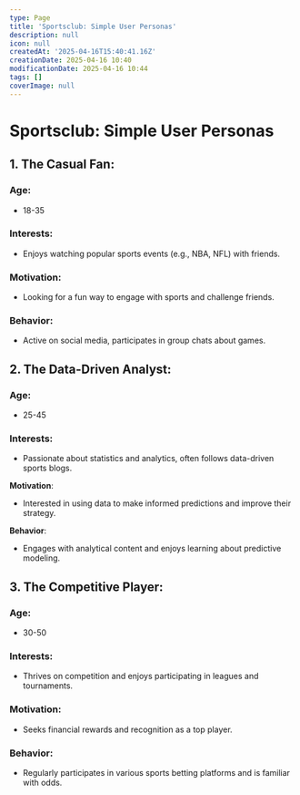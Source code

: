 ```yaml
---
type: Page
title: 'Sportsclub: Simple User Personas'
description: null
icon: null
createdAt: '2025-04-16T15:40:41.16Z'
creationDate: 2025-04-16 10:40
modificationDate: 2025-04-16 10:44
tags: []
coverImage: null
---
```


# Sportsclub: Simple User Personas

## 1. **The Casual Fan**: 

### **Age**: 

- 18-35

### **Interests**: 

- Enjoys watching popular sports events (e.g., NBA, NFL) with friends. 

### **Motivation**: 

- Looking for a fun way to engage with sports and challenge friends. 

### **Behavior**: 

- Active on social media, participates in group chats about games. 

## 2. **The Data-Driven Analyst**:

### **Age**: 

- 25-45 

### **Interests**: 

- Passionate about statistics and analytics, often follows data-driven sports blogs. 

**Motivation**: 

- Interested in using data to make informed predictions and improve their strategy. 

**Behavior**: 

- Engages with analytical content and enjoys learning about predictive modeling. 

## 3. **The Competitive Player**: 

### **Age**: 

- 30-50 

### **Interests**: 

- Thrives on competition and enjoys participating in leagues and tournaments. 

### **Motivation**: 

- Seeks financial rewards and recognition as a top player. 

### **Behavior**: 

- Regularly participates in various sports betting platforms and is familiar with odds.

